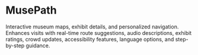 # MusePath
Interactive museum maps, exhibit details, and personalized navigation. Enhances visits with real-time route suggestions, audio descriptions, exhibit ratings, crowd updates, accessibility features, language options, and step-by-step guidance.

